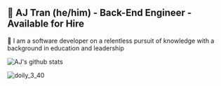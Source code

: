 ## 🔮 AJ Tran (he/him) - Back-End Engineer - Available for Hire

🔮 I am a software developer on a relentless pursuit of knowledge with a background in education and leadership

![AJ's github stats](https://github-readme-stats.vercel.app/api?username=ajtran303&show_icons=true&theme=synthwave)

![doily_3_40](https://user-images.githubusercontent.com/31839316/96356871-bc56e800-10b1-11eb-92b2-f8d19160831b.png)
